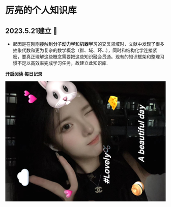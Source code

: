 


# 厉亮的个人知识库

## 2023.5.21建立 :tada:
- 起因是在刚刚接触到**分子动力学**和**机器学习**的交叉领域时，文献中发现了很多抽象代数和更为复杂的数学概念（群、域、环…），同时和结构化学连接紧密，要真正理解这些概念需要把这些知识融会贯通。现有的知识框架和整理习惯不足以高效率完成学习任务，故建立此知识库.


[**开启阅读**](/README.md)
[**每日记录**](每日记录/)

![](用到的图片/background.jpg)
